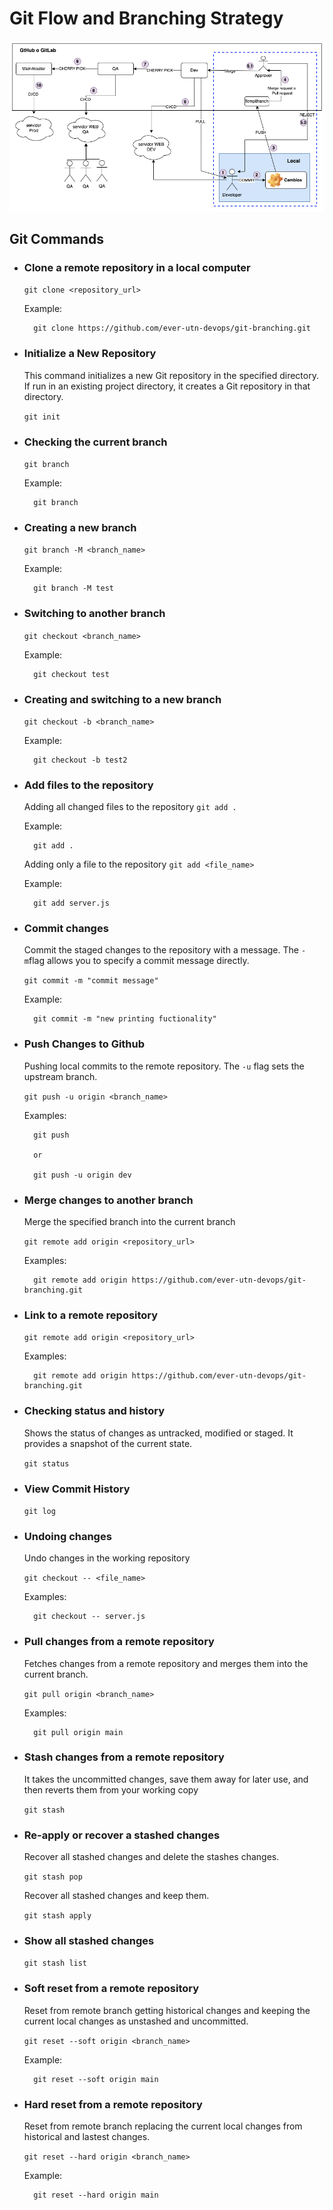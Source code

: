 # Git Flow and Branching Strategy

![alt text](img/Gitflow.png)

## Git Commands
* ### Clone a remote repository in a local computer
    ``git clone <repository_url>``

    Example:

        git clone https://github.com/ever-utn-devops/git-branching.git

* ### Initialize a New Repository
    This command initializes a new Git repository in the specified directory. If run in an existing project directory, it creates a Git repository in that directory.
    
    ``git init``

* ### Checking the current branch
    ``git branch``

    Example:

        git branch

* ### Creating a new branch
    ``git branch -M <branch_name>``

    Example:

        git branch -M test

* ### Switching to another branch
    ``git checkout <branch_name>``

    Example:

        git checkout test

* ### Creating and switching to a new branch
    ``git checkout -b <branch_name>``

    Example:

        git checkout -b test2

* ### Add files to the repository
    Adding all changed files to the repository
    ``git add .``

    Example:
        
        git add .
    
    Adding only a file to the repository
    ``git add <file_name>``

    Example:
        
        git add server.js

* ### Commit changes
    Commit the staged changes to the repository with a message. The ``-m``flag allows you to specify a commit message directly.

    ``git commit -m "commit message" ``

    Example:
        
        git commit -m "new printing fuctionality"

* ### Push Changes to Github
    Pushing local commits to the remote repository. The ``-u`` flag sets the upstream branch.

    ``git push -u origin <branch_name> ``

    Examples:
        
        git push

        or 

        git push -u origin dev

* ### Merge changes to another branch
    Merge the specified branch into the current branch
   
    ``git remote add origin <repository_url> ``

    Examples:
        
        git remote add origin https://github.com/ever-utn-devops/git-branching.git

* ### Link to a remote repository
   
    ``git remote add origin <repository_url> ``

    Examples:
        
        git remote add origin https://github.com/ever-utn-devops/git-branching.git

* ### Checking status and history
    Shows the status of changes as untracked, modified or staged. It provides a snapshot of the current state.
   
    ``git status ``

* ### View Commit History
   
    ``git log ``

* ### Undoing changes
    Undo changes in the working repository
   
    ``git checkout -- <file_name> ``

    Examples:
        
        git checkout -- server.js

* ### Pull changes from a remote repository
    Fetches changes from a remote repository and merges them into the current branch.
 
    ``git pull origin <branch_name> ``

    Examples:
        
        git pull origin main

* ### Stash changes from a remote repository
    It takes the uncommitted changes, save them away for later use, and then reverts them from your working copy
 
    ``git stash ``

* ### Re-apply or recover a stashed changes
    Recover all stashed changes and delete the stashes changes.
 
    ``git stash pop``

    Recover all stashed changes and keep them.
 
    ``git stash apply``

* ### Show all stashed changes
 
    ``git stash list``

* ### Soft reset from a remote repository
    Reset from remote branch getting historical changes and keeping the current local changes as unstashed and uncommitted.
 
    ``git reset --soft origin <branch_name>``

    Example:
        
        git reset --soft origin main

* ### Hard reset from a remote repository
    Reset from remote branch replacing the current local changes from historical and lastest changes.
 
    ``git reset --hard origin <branch_name>``

    Example:
        
        git reset --hard origin main